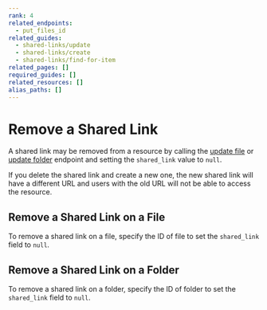```yaml
---
rank: 4
related_endpoints:
  - put_files_id
related_guides:
  - shared-links/update
  - shared-links/create
  - shared-links/find-for-item
related_pages: []
required_guides: []
related_resources: []
alias_paths: []
---
```


# Remove a Shared Link

A shared link may be removed from a resource by calling the
[update file](endpoint://put_files_id) or
[update folder](endpoint://put_folders_id) endpoint and setting the
`shared_link` value to `null`.

<Message type='warning'>
  If you delete the shared link and create a new one, the new shared link will
  have a different URL and users with the old URL will not be able to access
  the resource.
</Message>

## Remove a Shared Link on a File

To remove a shared link on a file, specify the ID of file to set the
`shared_link` field to `null`.

<Samples id='put_files_id_shared_link_remove' />

## Remove a Shared Link on a Folder

To remove a shared link on a folder, specify the ID of folder to set the
`shared_link` field to `null`.

<Samples id='put_folders_id_shared_link_remove' />
